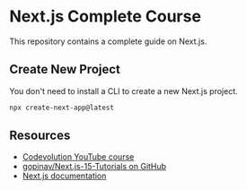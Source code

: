 # Next.js Complete Course

This repository contains a complete guide on Next.js.

## Create New Project

You don't need to install a CLI to create a new Next.js project.

```bash
npx create-next-app@latest

```

## Resources

- [Codevolution YouTube course](https://youtu.be/b4ba60j_4o8?list=PLC3y8-rFHvwhIEc4I4YsRz5C7GOBnxSJY)
- [gopinav/Next.js-15-Tutorials on GitHub](https://github.com/gopinav/Next.js-15-Tutorials)
- [Next.js documentation](https://nextjs.org/docs/getting-started)
